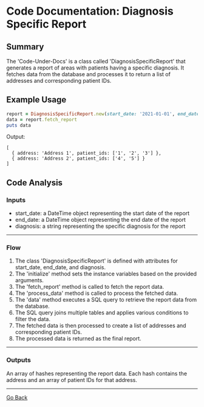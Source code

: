 # Code Documentation: Diagnosis Specific Report
## Summary
The 'Code-Under-Docs' is a class called 'DiagnosisSpecificReport' that generates a report of areas with patients having a specific diagnosis. It fetches data from the database and processes it to return a list of addresses and corresponding patient IDs.

## Example Usage
```ruby
report = DiagnosisSpecificReport.new(start_date: '2021-01-01', end_date: '2021-01-31', diagnosis: 'Malaria')
data = report.fetch_report
puts data
```
Output:
```
[
  { address: 'Address 1', patient_ids: ['1', '2', '3'] },
  { address: 'Address 2', patient_ids: ['4', '5'] }
]
```

## Code Analysis
### Inputs
- start_date: a DateTime object representing the start date of the report
- end_date: a DateTime object representing the end date of the report
- diagnosis: a string representing the specific diagnosis for the report
___
### Flow
1. The class 'DiagnosisSpecificReport' is defined with attributes for start_date, end_date, and diagnosis.
2. The 'initialize' method sets the instance variables based on the provided arguments.
3. The 'fetch_report' method is called to fetch the report data.
4. The 'process_data' method is called to process the fetched data.
5. The 'data' method executes a SQL query to retrieve the report data from the database.
6. The SQL query joins multiple tables and applies various conditions to filter the data.
7. The fetched data is then processed to create a list of addresses and corresponding patient IDs.
8. The processed data is returned as the final report.
___
### Outputs
An array of hashes representing the report data. Each hash contains the address and an array of patient IDs for that address.
___

[Go Back](../README.md)